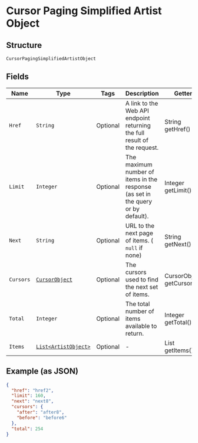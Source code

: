 
# Cursor Paging Simplified Artist Object

## Structure

`CursorPagingSimplifiedArtistObject`

## Fields

| Name | Type | Tags | Description | Getter | Setter |
|  --- | --- | --- | --- | --- | --- |
| `Href` | `String` | Optional | A link to the Web API endpoint returning the full result of the request. | String getHref() | setHref(String href) |
| `Limit` | `Integer` | Optional | The maximum number of items in the response (as set in the query or by default). | Integer getLimit() | setLimit(Integer limit) |
| `Next` | `String` | Optional | URL to the next page of items. ( `null` if none) | String getNext() | setNext(String next) |
| `Cursors` | [`CursorObject`](../../doc/models/cursor-object.md) | Optional | The cursors used to find the next set of items. | CursorObject getCursors() | setCursors(CursorObject cursors) |
| `Total` | `Integer` | Optional | The total number of items available to return. | Integer getTotal() | setTotal(Integer total) |
| `Items` | [`List<ArtistObject>`](../../doc/models/artist-object.md) | Optional | - | List<ArtistObject> getItems() | setItems(List<ArtistObject> items) |

## Example (as JSON)

```json
{
  "href": "href2",
  "limit": 160,
  "next": "next8",
  "cursors": {
    "after": "after8",
    "before": "before6"
  },
  "total": 254
}
```


